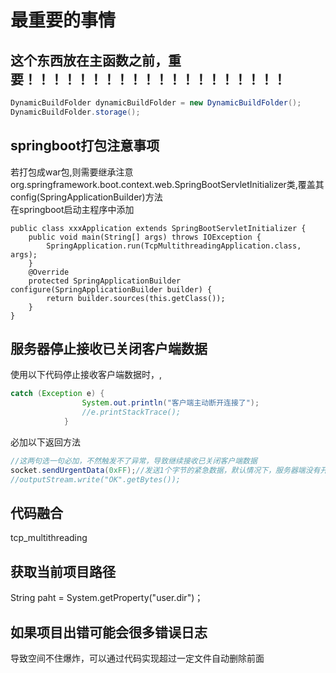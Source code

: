 # 最重要的事情
## 这个东西放在主函数之前，重要！！！！！！！！！！！！！！！！！！！！
```java
DynamicBuildFolder dynamicBuildFolder = new DynamicBuildFolder();
DynamicBuildFolder.storage();
```
## springboot打包注意事项
若打包成war包,则需要继承注意org.springframework.boot.context.web.SpringBootServletInitializer类,覆盖其config(SpringApplicationBuilder)方法  
在springboot启动主程序中添加
```
public class xxxApplication extends SpringBootServletInitializer {
    public void main(String[] args) throws IOException {
        SpringApplication.run(TcpMultithreadingApplication.class, args);
    }
    @Override
    protected SpringApplicationBuilder configure(SpringApplicationBuilder builder) {
        return builder.sources(this.getClass());
    }
}
```
## 服务器停止接收已关闭客户端数据
使用以下代码停止接收客户端数据时，,
```java
catch (Exception e) {
                System.out.println("客户端主动断开连接了");
                //e.printStackTrace();
            }
```
必加以下返回方法
```java
//这两句选一句必加，不然触发不了异常，导致继续接收已关闭客户端数据
socket.sendUrgentData(0xFF);//发送1个字节的紧急数据，默认情况下，服务器端没有开启紧急数据处理，不影响正常通信 
//outputStream.write("OK".getBytes());
```
## 代码融合
tcp_multithreading
## 获取当前项目路径
String paht = System.getProperty("user.dir")；
## 如果项目出错可能会很多错误日志
导致空间不住爆炸，可以通过代码实现超过一定文件自动删除前面
